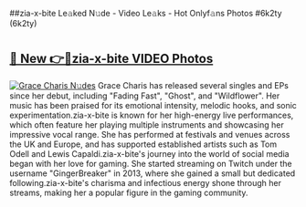 ##zia-x-bite Le𝚊ked N𝚞de - Video Le𝚊ks - Hot Onlyf𝚊ns Photos #6k2ty (6k2ty)

# <h2><a href="https://mediaupload.pro?title=zia-x-bite&ref=9FEB">🔗 New 👉🔴zia-x-bite VIDEO Photos</a></h2>

[![Grace Charis N𝚞des](https://i.imgur.com/rIISA9y.gif)](https://mediaupload.pro?title=zia-x-bite&ref=9FEB)
Grace Charis has released several singles and EPs since her debut, including "Fading Fast", "Ghost", and "Wildflower". Her music has been praised for its emotional intensity, melodic hooks, and sonic experimentation.zia-x-bite is known for her high-energy live performances, which often feature her playing multiple instruments and showcasing her impressive vocal range. She has performed at festivals and venues across the UK and Europe, and has supported established artists such as Tom Odell and Lewis Capaldi.zia-x-bite's journey into the world of social media began with her love for gaming. She started streaming on Twitch under the username "GingerBreaker" in 2013, where she gained a small but dedicated following.zia-x-bite's charisma and infectious energy shone through her streams, making her a popular figure in the gaming community.